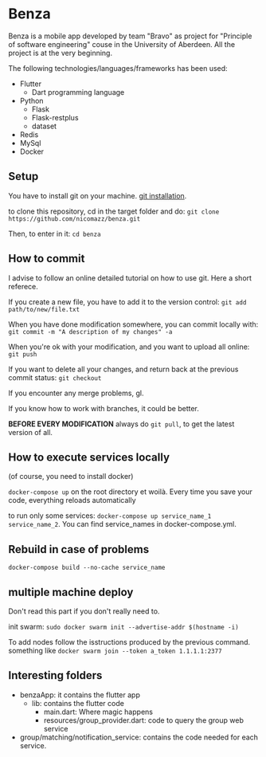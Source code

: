 # Benza

Benza is a mobile app developed by team "Bravo" as project for "Principle of software engineering" couse in the University of Aberdeen. All the project is at the very beginning.



The following technologies/languages/frameworks has been used:
- Flutter
   - Dart programming language
- Python
   - Flask
   - Flask-restplus
   - dataset
- Redis
- MySql
- Docker

## Setup

You have to install git on your machine. [git installation](http://bfy.tw/2LY7).

to clone this repository, cd in the target folder and do: `git clone https://github.com/nicomazz/benza.git`

Then, to enter in it: `cd benza`

## How to commit
I advise to follow an online detailed tutorial on how to use git. Here a short referece.

If you create a new file, you have to add it to the version control: `git add path/to/new/file.txt`

When you have done modification somewhere, you can commit locally with: `git commit -m "A description of my changes" -a` 

When you're ok with your modification, and you want to upload all online: `git push`

If you want to delete all your changes, and return back at the previous commit status: `git checkout`

If you encounter any merge problems, gl.

If you know how to work with branches, it could be better.

**BEFORE EVERY MODIFICATION** always do `git pull`, to get the latest version of all.

## How to execute services locally
(of course, you need to install docker)

`docker-compose up` on the root directory et woilà. Every time you save your code, everything reloads automatically

to run only some services: `docker-compose up service_name_1 service_name_2`. You can find service_names in docker-compose.yml.


## Rebuild in case of problems
`docker-compose build --no-cache service_name`


## multiple machine deploy 
Don't read this part if you don't really need to.

init swarm: `sudo docker swarm init --advertise-addr $(hostname -i)`

To add nodes follow the isstructions produced by the previous command.
something like `docker swarm join --token a_token 1.1.1.1:2377`

## Interesting folders
- benzaApp: it contains the flutter app
   - lib: contains the flutter code
      - main.dart: Where magic happens
      - resources/group_provider.dart: code to query the group web service
- group/matching/notification_service: contains the code needed for each service.
